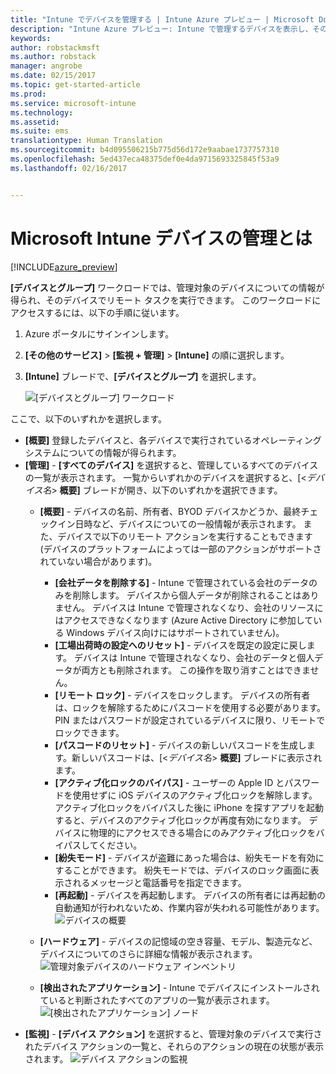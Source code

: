 ```yaml
---
title: "Intune でデバイスを管理する | Intune Azure プレビュー | Microsoft Docs"
description: "Intune Azure プレビュー: Intune で管理するデバイスを表示し、そのデバイスで各種操作を実行する方法について説明します。"
keywords: 
author: robstackmsft
ms.author: robstack
manager: angrobe
ms.date: 02/15/2017
ms.topic: get-started-article
ms.prod: 
ms.service: microsoft-intune
ms.technology: 
ms.assetid: 
ms.suite: ems
translationtype: Human Translation
ms.sourcegitcommit: b4d095506215b775d56d172e9aabae1737757310
ms.openlocfilehash: 5ed437eca48375def0e4da9715693325845f53a9
ms.lasthandoff: 02/16/2017


---
```


# <a name="what-is-microsoft-intune-device-management"></a>Microsoft Intune デバイスの管理とは 


[!INCLUDE[azure_preview](../includes/azure_preview.md)]

**[デバイスとグループ]** ワークロードでは、管理対象のデバイスについての情報が得られ、そのデバイスでリモート タスクを実行できます。 このワークロードにアクセスするには、以下の手順に従います。

1. Azure ポータルにサインインします。
2. **[その他のサービス]** > **[監視 + 管理]** > **[Intune]** の順に選択します。
3. **[Intune]** ブレードで、**[デバイスとグループ]** を選択します。

    ![[デバイスとグループ] ワークロード](./media/devices-and-groups-workload.png)

ここで、以下のいずれかを選択します。

- **[概要]** 登録したデバイスと、各デバイスで実行されているオペレーティング システムについての情報が得られます。
- **[管理]** - **[すべてのデバイス]** を選択すると、管理しているすべてのデバイスの一覧が表示されます。
    一覧からいずれかのデバイスを選択すると、[<*デバイス名*> **概要]** ブレードが開き、以下のいずれかを選択できます。
    - **[概要]** - デバイスの名前、所有者、BYOD デバイスかどうか、最終チェックイン日時など、デバイスについての一般情報が表示されます。 また、デバイスで以下のリモート アクションを実行することもできます (デバイスのプラットフォームによっては一部のアクションがサポートされていない場合があります)。
        - **[会社データを削除する]** - Intune で管理されている会社のデータのみを削除します。 デバイスから個人データが削除されることはありません。 デバイスは Intune で管理されなくなり、会社のリソースにはアクセスできなくなります (Azure Active Directory に参加している Windows デバイス向けにはサポートされていません)。
        - **[工場出荷時の設定へのリセット]** - デバイスを既定の設定に戻します。 デバイスは Intune で管理されなくなり、会社のデータと個人データが両方とも削除されます。 この操作を取り消すことはできません。
        - **[リモート ロック]** - デバイスをロックします。 デバイスの所有者は、ロックを解除するためにパスコードを使用する必要があります。 PIN またはパスワードが設定されているデバイスに限り、リモートでロックできます。
        - **[パスコードのリセット]** - デバイスの新しいパスコードを生成します。新しいパスコードは、[<*デバイス名*> **概要]** ブレードに表示されます。
        - **[アクティブ化ロックのバイパス]** - ユーザーの Apple ID とパスワードを使用せずに iOS デバイスのアクティブ化ロックを解除します。 アクティブ化ロックをバイパスした後に iPhone を探すアプリを起動すると、デバイスのアクティブ化ロックが再度有効になります。 デバイスに物理的にアクセスできる場合にのみアクティブ化ロックをバイパスしてください。
        - **[紛失モード]** - デバイスが盗難にあった場合は、紛失モードを有効にすることができます。 紛失モードでは、デバイスのロック画面に表示されるメッセージと電話番号を指定できます。
        - **[再起動]** - デバイスを再起動します。 デバイスの所有者には再起動の自動通知が行われないため、作業内容が失われる可能性があります。
        ![デバイスの概要](http://i.imgur.com/4Rx4VXm.png)
        
    - **[ハードウェア]** - デバイスの記憶域の空き容量、モデル、製造元など、デバイスについてのさらに詳細な情報が表示されます。
    ![管理対象デバイスのハードウェア インベントリ](./media/hardware-inventory.png)
    - **[検出されたアプリケーション]** - Intune でデバイスにインストールされていると判断されたすべてのアプリの一覧が表示されます。
    ![[検出されたアプリケーション] ノード](./media/detected-applications.png)
- **[監視]** - **[デバイス アクション]** を選択すると、管理対象のデバイスで実行されたデバイス アクションの一覧と、それらのアクションの現在の状態が表示されます。
![デバイス アクションの監視](./media/monitor-device-actions.png)

